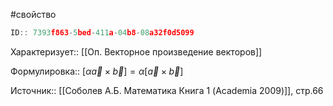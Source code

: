#свойство

```javascript
ID:: 7393f863-5bed-411a-04b8-08a32f0d5099
```

Характеризует:: [[Оп. Векторное произведение векторов]]

Формулировка:: $[\alpha\vec{a} \times \vec{b}] = \alpha[\vec{a} \times \vec{b}]$

Источник:: [[Соболев А.Б. Математика Книга 1 (Academia 2009)]], стр.66
